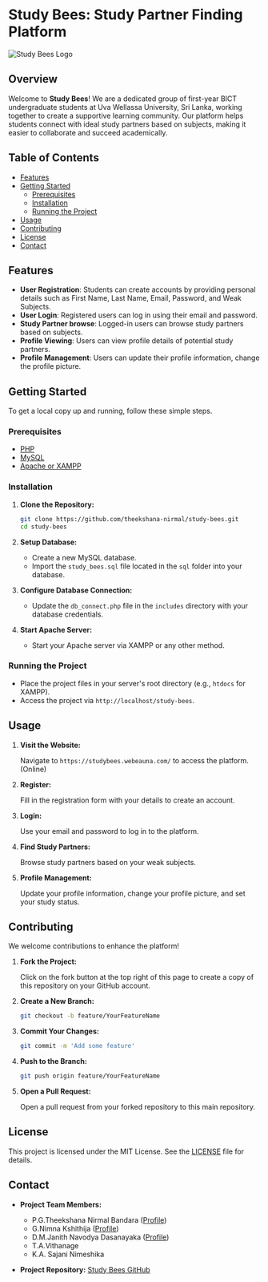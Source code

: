 # Study Bees: Study Partner Finding Platform

![Study Bees Logo](https://studybees.webeauna.com/assets/images/logo/logo-light.png)

## Overview

Welcome to **Study Bees**! We are a dedicated group of first-year BICT undergraduate students at Uva Wellassa University, Sri Lanka, working together to create a supportive learning community. Our platform helps students connect with ideal study partners based on subjects, making it easier to collaborate and succeed academically.

## Table of Contents

- [Features](#features)
- [Getting Started](#getting-started)
  - [Prerequisites](#prerequisites)
  - [Installation](#installation)
  - [Running the Project](#running-the-project)
- [Usage](#usage)
- [Contributing](#contributing)
- [License](#license)
- [Contact](#contact)

## Features

- **User Registration**: Students can create accounts by providing personal details such as First Name, Last Name, Email, Password, and Weak Subjects.
- **User Login**: Registered users can log in using their email and password.
- **Study Partner browse**: Logged-in users can browse study partners based on subjects.
- **Profile Viewing**: Users can view profile details of potential study partners.
- **Profile Management**: Users can update their profile information, change the profile picture.

## Getting Started

To get a local copy up and running, follow these simple steps.

### Prerequisites

- [PHP](https://www.php.net/)
- [MySQL](https://www.mysql.com/)
- [Apache or XAMPP](https://www.apachefriends.org/index.html)

### Installation

1. **Clone the Repository:**

   ```bash
   git clone https://github.com/theekshana-nirmal/study-bees.git
   cd study-bees
   ```

2. **Setup Database:**

   - Create a new MySQL database.
   - Import the `study_bees.sql` file located in the `sql` folder into your database.

3. **Configure Database Connection:**

   - Update the `db_connect.php` file in the `includes` directory with your database credentials.

4. **Start Apache Server:**

   - Start your Apache server via XAMPP or any other method.

### Running the Project

- Place the project files in your server's root directory (e.g., `htdocs` for XAMPP).
- Access the project via `http://localhost/study-bees`.

## Usage

1. **Visit the Website:**

   Navigate to `https://studybees.webeauna.com/` to access the platform. (Online)

2. **Register:**

   Fill in the registration form with your details to create an account.

3. **Login:**

   Use your email and password to log in to the platform.

4. **Find Study Partners:**

   Browse study partners based on your weak subjects.

5. **Profile Management:**

   Update your profile information, change your profile picture, and set your study status.


## Contributing

We welcome contributions to enhance the platform!

1. **Fork the Project:**

   Click on the fork button at the top right of this page to create a copy of this repository on your GitHub account.

2. **Create a New Branch:**

   ```bash
   git checkout -b feature/YourFeatureName
   ```

3. **Commit Your Changes:**

   ```bash
   git commit -m 'Add some feature'
   ```

4. **Push to the Branch:**

   ```bash
   git push origin feature/YourFeatureName
   ```

5. **Open a Pull Request:**

   Open a pull request from your forked repository to this main repository.

## License

This project is licensed under the MIT License. See the [LICENSE](LICENSE) file for details.

## Contact

- **Project Team Members:**
  - P.G.Theekshana Nirmal Bandara ([Profile](https://github.com/theekshana-nirmal))
  - G.Nimna Kshithija ([Profile](https://github.com/Nimna92))
  - D.M.Janith Navodya Dasanayaka ([Profile](https://github.com/janith-navodya))
  - T.A.Vithanage
  - K.A. Sajani Nimeshika

- **Project Repository:** [Study Bees GitHub](https://github.com/theekshana-nirmal/study-bees/)
